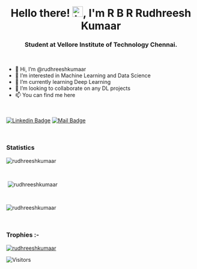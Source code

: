 <h1 align="center">Hello there! 
<img src="https://user-images.githubusercontent.com/1303154/88677602-1635ba80-d120-11ea-84d8-d263ba5fc3c0.gif" width="28px" alt="hi">, I'm R B R Rudhreesh Kumaar</h1>
<h3 align="center">Student at Vellore Institute of Technology Chennai.</h3>

<br>




- 👋 Hi, I’m @rudhreeshkumaar
- 👀 I’m interested in Machine Learning and Data Science
- 🌱 I’m currently learning Deep Learning
- 💞️ I’m looking to collaborate on any DL projects
- 📫 You can find me here 

<br>


<!---:postbox: You can find me here!--->

[![Linkedin Badge](https://img.shields.io/badge/-Rudhreesh-0e76a8?style=flat&labelColor=0e76a8&logo=linkedin&logoColor=white)](https://www.linkedin.com/in/rudhreesh-kumaar-r-b-r-7675081b9/)
[![Mail Badge](https://img.shields.io/badge/-Rudhreesh-c0392b?style=flat&labelColor=c0392b&logo=gmail&logoColor=black)](mailto:rudhreeshk@gmail.com)




<br>




<h3>Statistics</h3>
<span>
<p><img align="center"
    src="https://github-readme-stats.vercel.app/api/top-langs?username=rudhreeshkumaar&show_icons=true&locale=en&layout=compact&theme=react"
    alt="rudhreeshkumaar" /></p>

<br>

<p>&nbsp;<img align="center" src="https://github-readme-stats.vercel.app/api?username=rudhreeshkumaar&show_icons=true&theme=react"
    alt="rudhreeshkumaar" /></p>

<br>

<p><img align="center" src="https://github-readme-streak-stats.herokuapp.com/?user=rudhreeshkumaar&theme=react" alt="rudhreeshkumaar" /></p>

<br>
<h3>Trophies :-</h3>
<p align="left"> <a href="https://github.com/ryo-ma/github-profile-trophy&theme=calm"><img
      src="https://github-profile-trophy.vercel.app/?username=rudhreeshkumaar&theme=onedark" alt="rudhreeshkumaar" /></a> </p>
</span>

![Visitors](https://api.visitorbadge.io/api/visitors?path=http%3A%2F%2Fgithub.com%2Frudhreeshkumaar&label=Visitor&labelColor=%23d9e3f0&countColor=%23263759&style=flat)

<!---
rudhreeshkumaar/rudhreeshkumaar is a ✨ special ✨ repository because its `README.md` (this file) appears on your GitHub profile.
You can click the Preview link to take a look at your changes.
--->
